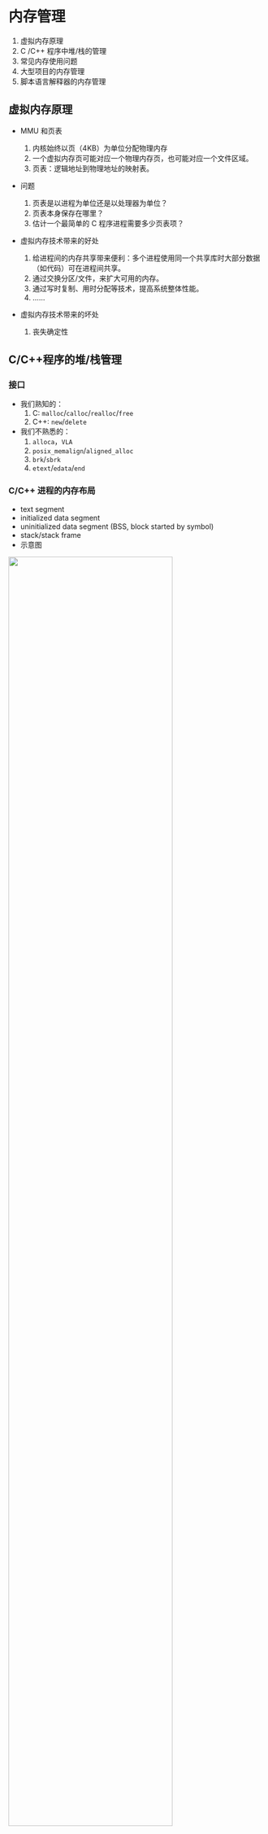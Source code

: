 # 内存管理

1. 虚拟内存原理
1. C /C++ 程序中堆/栈的管理
1. 常见内存使用问题
1. 大型项目的内存管理
1. 脚本语言解释器的内存管理

		
## 虚拟内存原理

- MMU 和页表
   1. 内核始终以页（4KB）为单位分配物理内存
   1. 一个虚拟内存页可能对应一个物理内存页，也可能对应一个文件区域。
   1. 页表：逻辑地址到物理地址的映射表。
- 问题
   1. 页表是以进程为单位还是以处理器为单位？
   1. 页表本身保存在哪里？
   1. 估计一个最简单的 C 程序进程需要多少页表项？

	
- 虚拟内存技术带来的好处
  1. 给进程间的内存共享带来便利：多个进程使用同一个共享库时大部分数据（如代码）可在进程间共享。
  1. 通过交换分区/文件，来扩大可用的内存。
  1. 通过写时复制、用时分配等技术，提高系统整体性能。
  1. ……
- 虚拟内存技术带来的坏处
  1. 丧失确定性

		
## C/C++程序的堆/栈管理

### 接口

- 我们熟知的：
   1. C: `malloc`/`calloc`/`realloc`/`free`
   1. C++: `new`/`delete`
- 我们不熟悉的：
   1. `alloca`，`VLA`
   1. `posix_memalign`/`aligned_alloc`
   1. `brk`/`sbrk`
   1. `etext`/`edata`/`end`

	
### C/C++ 进程的内存布局

- text segment
- initialized data segment
- uninitialized data segment (BSS, block started by symbol)
- stack/stack frame
- 示意图

	
<img class="r-frame" style="height:auto;width:80%;" src="assets/aple-memory-layout.png" />

	
### 常用工具

- `nm` (name list, symbol table)
- `strings`
- `size`
- `readelf`
- `objdump`

	
### 其他分配内存的方法

1. 匿名内存映射 `mmap()`
1. memfd：`memfd_create()`
1. 问题：大块连续的虚拟内存，对应物理内存是否连续？

	
### 堆管理算法

1. 最简单的堆管理算法：Buddy 分配器
1. 内核中的 Slab 分配器

		
## 常见内存使用问题

- OOM
- 不对齐访问（unaligned access)
- 越界访问或非法指针
- 内存泄露
- …

	
### 术语

- use-after-free
- use-after-return
- use-after-scope
- heap-buffer-overflow/heap-buffer-underflow
- stack-buffer-overflow/stack-buffer-underflow
- global-buffer-overflow/global-buffer-underflow
- double-free
- memory leaks
- Initialization order bugs

	
### 内存使用问题的诊断

- 越界访问或非法地址导致的现象
- 不对齐访问导致的现象
- 出现内存泄露时的现象
- 栈被破坏时的现象
- 诊断内存使用问题的利器：efence、asan、valgrind

	
### 内存检测工具的实现原理

- 如何诊断内存的越界访问？
- 如何诊断释放后仍然使用？

	
### 堆内存的碎片化

- 什么情况下会出现堆的碎片化？
- 假如要支持碎片化整理，接口该如何设计？

		
## 大型项目的内存管理

- 自定义堆管理
   1. WTF 中的 `bmalloc`, `libpas`
   1. Glib 提供的 `g_slice` 分配接口

		
## 脚本语言解释器的内存管理

- JavaScript/Python
   1. 结构封装：JSValue/PyObject
   1. 垃圾回收；强引用/弱引用
- HVML 解释器 PurC 变体
   1. 结构封装：variant
   1. 引用计数，无垃圾回收器
   1. 跨线程的数据传递：move heap

		
## 高效使用内存

- 高效使用内存的技巧/代码分析
   1. 能用栈解决的问题，绝不用堆
   1. 尽量分配小块内存，避免频繁分配大块内存
   1. 当需要频繁、大量分配同样大小的内存时，使用 `g_slice` 或类似机制进行管理

		
## 作业

- 阅读开源代码：
   1. Glib 中 `g_slice` 分配器  
   <https://github.com/GNOME/glib>
   1. WTF 中的 `bmalloc` 分配器和 `libpas`  
   <https://github.com/WebKit/WebKit>
   1. PurC 中的变体管理及 move heap  
   <https://github.com/HVML/PurC>
- 用 Buddy 算法实现一个私有堆的管理模块，并和 C 库的 `malloc`/`free` 对比性能
   1. 要求使用线程局部存储来管理线程私有堆。
   1. 衡量私有堆的内存使用效率。

